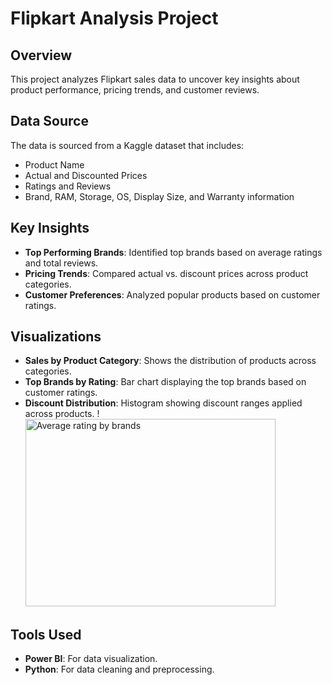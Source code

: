 # Flipkart Analysis Project

## Overview
This project analyzes Flipkart sales data to uncover key insights about product performance, pricing trends, and customer reviews.

## Data Source
The data is sourced from a Kaggle dataset that includes:
- Product Name
- Actual and Discounted Prices
- Ratings and Reviews
- Brand, RAM, Storage, OS, Display Size, and Warranty information

## Key Insights
- **Top Performing Brands**: Identified top brands based on average ratings and total reviews.
- **Pricing Trends**: Compared actual vs. discount prices across product categories.
- **Customer Preferences**: Analyzed popular products based on customer ratings.

## Visualizations
- **Sales by Product Category**: Shows the distribution of products across categories.
- **Top Brands by Rating**: Bar chart displaying the top brands based on customer ratings.
- **Discount Distribution**: Histogram showing discount ranges applied across products.
  !<img src="(https://github.com/krohit134/Data-Analysis-Projects/blob/main/flipkart_analysis/Average%20rating%20by%20brands.png)" alt="Average rating by brands" width="400" height="300"/>


## Tools Used
- **Power BI**: For data visualization.
- **Python**: For data cleaning and preprocessing.

